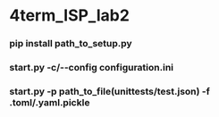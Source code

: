 # 4term_ISP_lab2
### pip install path_to_setup.py
### start.py -c/--config configuration.ini
### start.py -p path_to_file(unittests/test.json) -f .toml/.yaml.pickle
